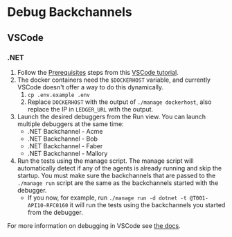 # Debug Backchannels

## VSCode

### .NET

1. Follow the [Prerequisites](https://code.visualstudio.com/docs/containers/debug-netcore#_prerequisites) steps from this [VSCode tutorial](https://code.visualstudio.com/docs/containers/debug-netcore).
2. The docker containers need the `$DOCKERHOST` variable, and currently VSCode doesn't offer a way to do this dynamically.
   1. `cp .env.example .env`
   2. Replace `DOCKERHOST` with the output of `./manage dockerhost`, also replace the IP in `LEDGER_URL` with the output.
3. Launch the desired debuggers from the Run view. You can launch multiple debuggers at the same time:
   - .NET Backchannel - Acme
   - .NET Backchannel - Bob
   - .NET Backchannel - Faber
   - .NET Backchannel - Mallory
4. Run the tests using the manage script. The manage script will automatically detect if any of the agents is already running and skip the startup. You must make sure the backchannels that are passed to the `./manage run` script are the same as the backchannels started with the debugger.
   - If you now, for example, run `./manage run -d dotnet -t @T001-API10-RFC0160` it will run the tests using the backchannels you started from the debugger.

For more information on debugging in VSCode see [the docs](https://code.visualstudio.com/docs/editor/debugging).
